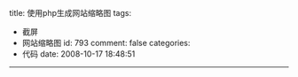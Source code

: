 title: 使用php生成网站缩略图
tags:
  - 截屏
  - 网站缩略图
id: 793
comment: false
categories:
  - 代码
date: 2008-10-17 18:48:51
---

